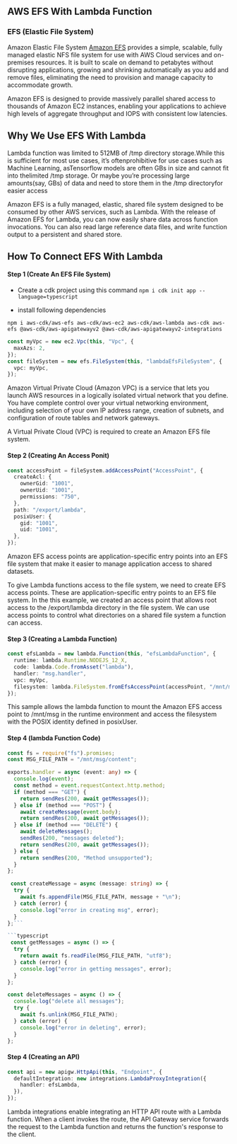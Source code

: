 ## AWS EFS With Lambda Function

### EFS (Elastic File System)

Amazon Elastic File System [Amazon EFS](https://aws.amazon.com/efs/) provides a simple, scalable, fully managed elastic NFS file system for use with AWS Cloud services and on-premises resources. It is built to scale on demand to petabytes without disrupting applications, growing and shrinking automatically as you add and remove files, eliminating the need to provision and manage capacity to accommodate growth.

Amazon EFS is designed to provide massively parallel shared access to thousands of Amazon EC2 instances, enabling your applications to achieve high levels of aggregate throughput and IOPS with consistent low latencies.

## Why We Use EFS With Lambda

Lambda function was limited to 512MB of /tmp directory storage.While this is sufficient for most use cases, it’s oftenprohibitive for use cases such as Machine Learning, asTensorflow models are often GBs in size and cannot fit into thelimited /tmp storage. Or maybe you’re processing large amounts(say, GBs) of data and need to store them in the /tmp directoryfor easier access

Amazon EFS is a fully managed, elastic, shared file system designed to be consumed by other AWS services, such as Lambda. With the release of Amazon EFS for Lambda, you can now easily share data across function invocations. You can also read large reference data files, and write function output to a persistent and shared store.

## How To Connect EFS With Lambda

#### Step 1 (Create An EFS File System)

- Create a cdk project using this command `npm i cdk init app --language=typescript`

- install following dependencies

`npm i aws-cdk/aws-efs aws-cdk/aws-ec2 aws-cdk/aws-lambda aws-cdk aws-efs @aws-cdk/aws-apigatewayv2 @aws-cdk/aws-apigatewayv2-integrations`

```typescript
const myVpc = new ec2.Vpc(this, "Vpc", {
  maxAzs: 2,
});
const fileSystem = new efs.FileSystem(this, "lambdaEfsFileSystem", {
  vpc: myVpc,
});
```

Amazon Virtual Private Cloud (Amazon VPC) is a service that lets you launch AWS resources in a logically isolated virtual network that you define. You have complete control over your virtual networking environment, including selection of your own IP address range, creation of subnets, and configuration of route tables and network gateways.

A Virtual Private Cloud (VPC) is required to create an Amazon EFS file system.

#### Step 2 (Creating An Access Ponit)

```typescript
const accessPoint = fileSystem.addAccessPoint("AccessPoint", {
  createAcl: {
    ownerGid: "1001",
    ownerUid: "1001",
    permissions: "750",
  },
  path: "/export/lambda",
  posixUser: {
    gid: "1001",
    uid: "1001",
  },
});
```

<!--
Amazon EFS access points are application-specific entry points into an EFS file system that make it easier to manage application access to shared datasets. Access points can enforce a user identity, including the user's POSIX groups, for all file system requests that are made through the access point.Access points can also enforce a different root directory for the file system so that clients can only access data in the specified directory or its subdirectories. -->

Amazon EFS access points are application-specific entry points into an EFS file system that make it easier to manage application access to shared datasets.

To give Lambda functions access to the file system, we need to create EFS access points. These are application-specific entry points to an EFS file system. In the this example, we created an access point that allows root access to the /export/lambda directory in the file system. We can use access points to control what directories on a shared file system a function can access.

#### Step 3 (Creating a Lambda Function)

```typescript
const efsLambda = new lambda.Function(this, "efsLambdaFunction", {
  runtime: lambda.Runtime.NODEJS_12_X,
  code: lambda.Code.fromAsset("lambda"),
  handler: "msg.handler",
  vpc: myVpc,
  filesystem: lambda.FileSystem.fromEfsAccessPoint(accessPoint, "/mnt/msg"),
});
```

This sample allows the lambda function to mount the Amazon EFS access point to /mnt/msg in the runtime environment and access the filesystem with the POSIX identity defined in posixUser.

#### Step 4 (lambda Function Code)

```typescript
const fs = require("fs").promises;
const MSG_FILE_PATH = "/mnt/msg/content";

exports.handler = async (event: any) => {
  console.log(event);
  const method = event.requestContext.http.method;
  if (method === "GET") {
    return sendRes(200, await getMessages());
  } else if (method === "POST") {
    await createMessage(event.body);
    return sendRes(200, await getMessages());
  } else if (method === "DELETE") {
    await deleteMessages();
    sendRes(200, "messages deleted");
    return sendRes(200, await getMessages());
  } else {
    return sendRes(200, "Method unsupported");
  }
};
```

````typescript
 const createMessage = async (message: string) => {
  try {
    await fs.appendFile(MSG_FILE_PATH, message + "\n");
  } catch (error) {
    console.log("error in creating msg", error);
  }
};```

```typescript
 const getMessages = async () => {
  try {
    return await fs.readFile(MSG_FILE_PATH, "utf8");
  } catch (error) {
    console.log("error in getting messages", error);
  }
};
````

```typescript
const deleteMessages = async () => {
  console.log("delete all messages");
  try {
    await fs.unlink(MSG_FILE_PATH);
  } catch (error) {
    console.log("error in deleting", error);
  }
};
```

#### Step 4 (Creating an API)

```typescript
const api = new apigw.HttpApi(this, "Endpoint", {
  defaultIntegration: new integrations.LambdaProxyIntegration({
    handler: efsLambda,
  }),
});
```

Lambda integrations enable integrating an HTTP API route with a Lambda function. When a client invokes the route, the API Gateway service forwards the request to the Lambda function and returns the function's response to the client.

<!-- To connect an EFS file system with a Lambda function, you use an EFS access point, an application-specific entry point into an EFS file system that includes the operating system user and group to use when accessing the file system, file system permissions, and can limit access to a specific path in the file system. This helps keeping file system configuration decoupled from the application code.

You can access the same EFS file system from multiple functions, using the same or different access points. For example, using different EFS access points, each Lambda function can access different paths in a file system, or use different file system permissions. -->
